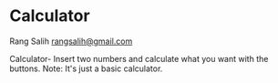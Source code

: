 # Calculator
  Rang Salih <rangsalih@gmail.com>
    
  Calculator- Insert two numbers and calculate what you want with the buttons.
  Note: It's just a basic calculator.
